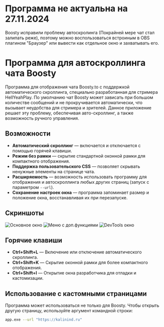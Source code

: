 # Программа не актуальна на 27.11.2024
Boosty исправили проблему автоскролинга (Покрайней мере чат стал залипать реже), поэтому можно воспользоваться встроиным в OBS плагином "Браузер" или вывести как отдельное окно и захватывать его.

# Программа для автоскроллинга чата Boosty

Программа для отображения чата Boosty.to с поддержкой автоматического скроллинга, специально разработанная для стримера HellYeahPlay. По умолчанию чат Boosty может зависать при большом количестве сообщений и не прокручивается автоматически, что вызывает неудобства для стримера и зрителей. Данное приложение решает эту проблему, обеспечивая авто-скроллинг, а также возможность ручного управления.

## Возможности

- **Автоматический скроллинг** — включается и отключается с помощью горячей клавиши.
- **Режим без рамки** — скрытие стандартной оконной рамки для компактного отображения.
- **Поддержка пользовательского CSS** — позволяет скрывать ненужные элементы на странице чата.
- **Расширяемость** — возможность использовать программу для отображения и автоскроллинга любых других страниц (запуск с параметром `--url`).
- **Сохранение настроек окна** — программа запоминает размер и положение окна, восстанавливая их при перезапуске.

## Скриншоты

![Основное окно](https://github.com/user-attachments/assets/1a6d7c99-2397-4942-a101-05b729707c98)
![Меню с доп.функциями](https://github.com/user-attachments/assets/0821a885-c1b8-4a06-aba2-76a104e1ca4e)
![DevTools окно](https://github.com/user-attachments/assets/f0841be3-f51f-4434-9c54-3b1eb3b480fe)


## Горячие клавиши

- **Ctrl+Shift+L** — Включение или отключение автоматического скроллинга.
- **Ctrl+Shift+K** — Скрытие оконной рамки для более компактного отображения.
- **Ctrl+Shift+I** — Открытие окна разработчика для отладки и кастомизации.

## Использование с кастомными страницами

Программа может использоваться не только для Boosty. Чтобы открыть другую страницу, используйте аргумент командной строки:

```bash
app.exe --url "https://kalinind.ru"
